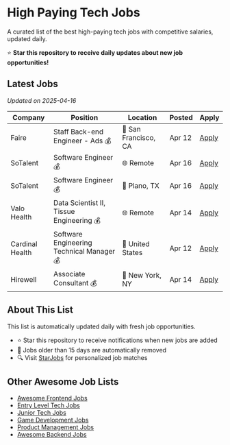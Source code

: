 # High Paying Tech Jobs

A curated list of the best high-paying tech jobs with competitive salaries, updated daily.

⭐ **Star this repository to receive daily updates about new job opportunities!**

## Latest Jobs

*Updated on 2025-04-16*

| Company | Position | Location | Posted | Apply |
| ------- | -------- | -------- | ------ | ------ |
| Faire | Staff Back-end Engineer - Ads 💰 | 📍 San Francisco, CA | Apr 12 | [Apply](https://starjobs.dev/jobs/4934d116fd9144c28aca261d27078d58?utm=github) |
| SoTalent | Software Engineer 💰 | 🌐 Remote | Apr 16 | [Apply](https://starjobs.dev/jobs/81cd0387e8f947429f3dfe0b292318f0?utm=github) |
| SoTalent | Software Engineer 💰 | 📍 Plano, TX | Apr 16 | [Apply](https://starjobs.dev/jobs/ac3cd649d94c4252b79df234928d67cf?utm=github) |
| Valo Health | Data Scientist II, Tissue Engineering 💰 | 🌐 Remote | Apr 14 | [Apply](https://starjobs.dev/jobs/ed895460182c4a308b5f1aa42383a0d5?utm=github) |
| Cardinal Health | Software Engineering Technical Manager 💰 | 📍 United States | Apr 12 | [Apply](https://starjobs.dev/jobs/6301d548c6e0457fbd52571e6790d25c?utm=github) |
| Hirewell | Associate Consultant 💰 | 📍 New York, NY | Apr 14 | [Apply](https://starjobs.dev/jobs/ed4e4061a3594bbb8a0eaa7c76719dcd?utm=github) |


## About This List

This list is automatically updated daily with fresh job opportunities.

* ⭐ Star this repository to receive notifications when new jobs are added
* 🔄 Jobs older than 15 days are automatically removed
* 🔍 Visit [StarJobs](https://starjobs.dev?utm=github) for personalized job matches

## Other Awesome Job Lists

* [Awesome Frontend Jobs](https://github.com/bansalnagesh/awesome-frontend-jobs)
* [Entry Level Tech Jobs](https://github.com/bansalnagesh/entry-level-tech-jobs)
* [Junior Tech Jobs](https://github.com/bansalnagesh/junior-tech-jobs)
* [Game Development Jobs](https://github.com/bansalnagesh/game-development-jobs)
* [Product Management Jobs](https://github.com/bansalnagesh/product-management-jobs)
* [Awesome Backend Jobs](https://github.com/bansalnagesh/awesome-backend-jobs)
